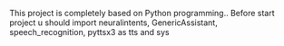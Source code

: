 This project is completely based on Python programming.. 
Before start project u should import neuralintents, GenericAssistant, speech_recognition, pyttsx3 as tts and sys
